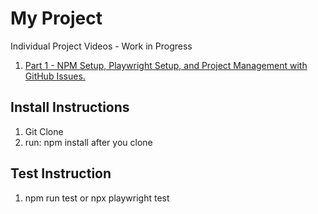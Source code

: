 # My Project

Individual Project Videos - Work in Progress

1. [Part 1 - NPM Setup, Playwright Setup, and Project Management with GitHub Issues.](https://youtu.be/Lkc1B5KZZfM)

## Install Instructions

1.  Git Clone
2.  run: npm install after you clone

## Test Instruction

1. npm run test or npx playwright test
